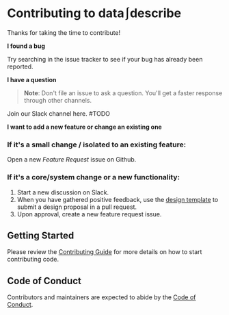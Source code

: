 # Contributing to data⎰describe

Thanks for taking the time to contribute!

**I found a bug**

Try searching in the issue tracker to see if your bug has already been reported. 

**I have a question**

> **Note**: Don't file an issue to ask a question. You'll get a faster response through other channels.

Join our Slack channel here.  #TODO

**I want to add a new feature or change an existing one**

### If it's a small change / isolated to an existing feature:

Open a new *Feature Request* issue on Github.

### If it's a core/system change or a new functionality:

1. Start a new discussion on Slack. 
2. When you have gathered positive feedback, use the [design template](docs/designs/TEMPLATE.md) to submit a design proposal in a pull request.
3. Upon approval, create a new feature request issue.

## Getting Started

Please review the [Contributing Guide](notebooks/contributing_guide.ipynb) for more details on how to start contributing code.

## Code of Conduct

Contributors and maintainers are expected to abide by the [Code of Conduct](CODE_OF_CONDUCT.md).